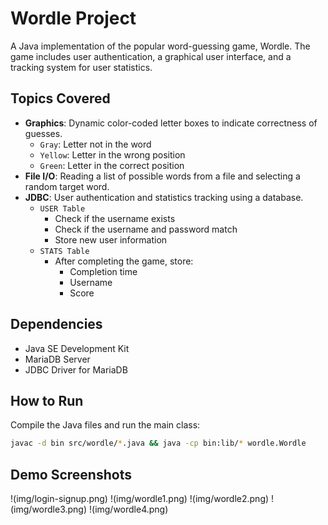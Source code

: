 # Wordle Project

A Java implementation of the popular word-guessing game, Wordle. The game includes user authentication, a graphical user interface, and a tracking system for user statistics.

## Topics Covered
- **Graphics**: Dynamic color-coded letter boxes to indicate correctness of guesses.
    - `Gray`: Letter not in the word
    - `Yellow`: Letter in the wrong position
    - `Green`: Letter in the correct position
- **File I/O**: Reading a list of possible words from a file and selecting a random target word.
- **JDBC**: User authentication and statistics tracking using a database.
  - `USER Table`
    - Check if the username exists
    - Check if the username and password match
    - Store new user information
  - `STATS Table`
    - After completing the game, store:
      - Completion time
      - Username
      - Score
        
## Dependencies
- Java SE Development Kit
- MariaDB Server
- JDBC Driver for MariaDB

## How to Run
Compile the Java files and run the main class:
```sh
javac -d bin src/wordle/*.java && java -cp bin:lib/* wordle.Wordle
```

## Demo Screenshots
!(img/login-signup.png)
!(img/wordle1.png)
!(img/wordle2.png)
!(img/wordle3.png)
!(img/wordle4.png)
